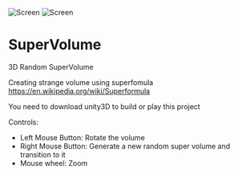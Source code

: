 ![Screen](Assets/ScreenShots/s1.jpg?raw=true "Volume1")
![Screen](Assets/ScreenShots/s2.jpg?raw=true "Volume2")

# SuperVolume
3D Random SuperVolume

Creating strange volume using superfomula
https://en.wikipedia.org/wiki/Superformula

You need to download unity3D to build or play this project

Controls:

- Left Mouse Button: Rotate the volume
- Right Mouse Button: Generate a new random super volume and transition to it
- Mouse wheel: Zoom
